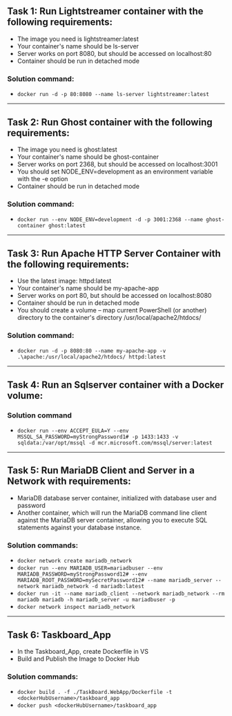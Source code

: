 ## Task 1: Run Lightstreamer container with the following requirements:

- The image you need is lightstreamer:latest
- Your container's name should be ls-server
- Server works on port 8080, but should be accessed on localhost:80
- Container should be run in detached mode

### Solution command:
-   `docker run -d -p 80:8080 --name ls-server lightstreamer:latest`

___

## Task 2: Run Ghost container with the following requirements:

- The image you need is ghost:latest
- Your container's name should be ghost-container
- Server works on port 2368, but should be accessed on localhost:3001
- You should set NODE_ENV=development as an environment variable with the -e option
- Container should be run in detached mode

### Solution command:
-   `docker run --env NODE_ENV=development -d -p 3001:2368 --name ghost-container ghost:latest`

___

## Task 3: Run Apache HTTP Server Container with the following requirements:

- Use the latest image: httpd:latest
- Your container's name should be my-apache-app
- Server works on port 80, but should be accessed on localhost:8080
- Container should be run in detached mode
- You should create a volume – map current PowerShell (or another) directory to the container's directory
/usr/local/apache2/htdocs/

### Solution command:
-   `docker run -d -p 8080:80 --name my-apache-app -v .\apache:/usr/local/apache2/htdocs/ httpd:latest`

___

## Task 4: Run an Sqlserver container with a Docker volume:

### Solution command
-   `docker run --env ACCEPT_EULA=Y --env MSSQL_SA_PASSWORD=myStrongPassword1# -p 1433:1433 -v sqldata:/var/opt/mssql -d mcr.microsoft.com/mssql/server:latest`

___

## Task 5: Run MariaDB Client and Server in a Network with requirements:

-  MariaDB database server container, initialized with database user and password
- Another container, which will run the MariaDB command line client against the MariaDB server container,
allowing you to execute SQL statements against your database instance.

### Solution commands:
-   `docker network create mariadb_network`
-   `docker run --env MARIADB_USER=mariadbuser --env MARIADB_PASSWORD=myStrongPassword12# --env MARIADB_ROOT_PASSWORD=mySecretPassword12# --name mariadb_server --network mariadb_network -d mariadb:latest`
-   `docker run -it --name mariadb_client --network mariadb_network --rm mariadb mariadb -h mariadb_server -u mariadbuser -p`
-   `docker network inspect mariadb_network`

___


## Task 6: Taskboard_App
- In the Taskboard_App, create Dockerfile in VS
- Build and Publish the Image to Docker Hub

### Solution commands:
-   `docker build . -f ./TaskBoard.WebApp/Dockerfile -t <dockerHubUsername>/taskboard_app`
-   `docker push <dockerHubUsername>/taskboard_app`
